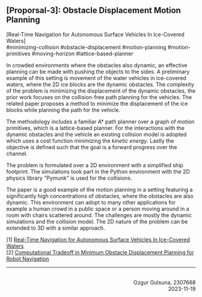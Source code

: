 ## \[Proporsal-3\]: Obstacle Displacement Motion Planning ##
\[Real-Time Navigation for Autonomous Surface Vehicles In Ice-Covered Waters\]  
#minimizing-collision #obstacle-displacement #motion-planning #motion-primitives #moving-horizon #lattice-based-planner

   In crowded environments where the obstacles also dynamic, an effective planning can be made with pushing the objects to the sides. A preliminary example of this setting is movement of the water vehicles in ice-covered waters, where the 2D ice blocks are the dynamic obstacles. The complexity of the problem is minimizing the displacement of the dynamic obstacles, the prior work focuses on the collision-free path planning for the vehicles. The related paper proposes a method to minimize the displacement of the ice blocks while planning the path for the vehicle. 
   
   The methodology includes a familiar A* path planner over a graph of motion primitives, which is a lattice-based planner. For the interactions with the dynamic obstacles and the vehicle an existing collision model is adopted which uses a cost function minimizing the _kinetic energy_. Lastly the objective is defined such that the goal is a forward progress over the channel.

  The problem is formulated over a 2D environment with a simplified ship footprint. The simulations took part in the Python environment with the 2D physics library "Pymunk" is used for the collisions.

   The paper is a good example of the motion planning in a setting featuring a significantly high concentrations of obstacles, where the obstacles are also dynamic. This environment can adopt to many other applications for example a human crowd in a public space or a person moving around in a room with chairs scattered around. The challenges are mostly the dynamic simulations and the collision model. The 2D nature of the problem can be extended to 3D with a similar approach.

\[1\] [Real-Time Navigation for Autonomous Surface Vehicles In Ice-Covered Waters](https://arxiv.org/pdf/2302.11601.pdf)  
\[2\] [Computational Tradeoff in Minimum Obstacle Displacement Planning for Robot Navigation](https://arxiv.org/pdf/2302.07114.pdf)  

------------------------------------------------------------

<h7>
<br>
<div dir="rtl">Ozgur Gulsuna, 2307668</div>
<div dir="rtl">2023-11-19</div>
</h7>
</br>

